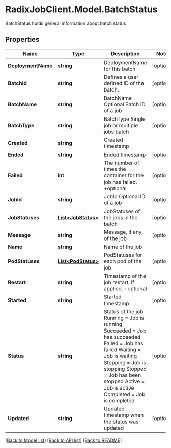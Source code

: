 # RadixJobClient.Model.BatchStatus
BatchStatus holds general information about batch status

## Properties

Name | Type | Description | Notes
------------ | ------------- | ------------- | -------------
**DeploymentName** | **string** | DeploymentName for this batch | [optional] 
**BatchId** | **string** | Defines a user defined ID of the batch. | [optional] 
**BatchName** | **string** | BatchName Optional Batch ID of a job | [optional] 
**BatchType** | **string** | BatchType Single job or multiple jobs batch | [optional] 
**Created** | **string** | Created timestamp | 
**Ended** | **string** | Ended timestamp | [optional] 
**Failed** | **int** | The number of times the container for the job has failed. +optional | [optional] 
**JobId** | **string** | JobId Optional ID of a job | [optional] 
**JobStatuses** | [**List&lt;JobStatus&gt;**](JobStatus.md) | JobStatuses of the jobs in the batch | [optional] 
**Message** | **string** | Message, if any, of the job | [optional] 
**Name** | **string** | Name of the job | 
**PodStatuses** | [**List&lt;PodStatus&gt;**](PodStatus.md) | PodStatuses for each pod of the job | [optional] 
**Restart** | **string** | Timestamp of the job restart, if applied. +optional | [optional] 
**Started** | **string** | Started timestamp | [optional] 
**Status** | **string** | Status of the job Running &#x3D; Job is running Succeeded &#x3D; Job has succeeded Failed &#x3D; Job has failed Waiting &#x3D; Job is waiting Stopping &#x3D; Job is stopping Stopped &#x3D; Job has been stopped Active &#x3D; Job is active Completed &#x3D; Job is completed | [optional] 
**Updated** | **string** | Updated timestamp when the status was updated | [optional] 

[[Back to Model list]](../README.md#documentation-for-models) [[Back to API list]](../README.md#documentation-for-api-endpoints) [[Back to README]](../README.md)

